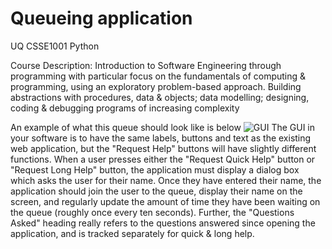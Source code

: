 # Queueing application
UQ CSSE1001 Python

Course Description: Introduction to Software Engineering through programming with particular focus on the fundamentals of computing & programming, using an exploratory problem-based approach. Building abstractions with procedures, data & objects; data modelling; designing, coding & debugging programs of increasing complexity

An example of what this queue should look like is below
![GUI](https://github.com/danielzhangau/CSSE1001-python/blob/master/Assignments/a3/A3%20CSSE1001_7030%20Semester%202%2C%202018.jpg?raw=true)
The GUI in your software is to have the same labels, buttons and text as the existing web application, but the "Request Help" buttons will have slightly different functions. When a user presses either the "Request Quick Help" button or "Request Long Help" button, the
application must display a dialog box which asks the user for their name. Once they have entered their name, the application should join the user to the queue, display their name on the screen, and regularly update the amount of time they have been waiting on the queue (roughly once every ten seconds). Further, the "Questions Asked" heading really refers to the questions answered since opening the application, and is tracked separately for quick & long help.
